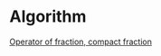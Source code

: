 # Algorithm
[Operator of fraction, compact fraction](https://github.com/ManhTung64/Algorithm/tree/main/FractionProject)

